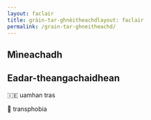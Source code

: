```yaml
---
layout: faclair
title: gràin-tar-ghnèitheachdlayout: faclair
permalink: /grain-tar-ghneitheachd/
---
```


## Mìneachadh

## Eadar-theangachaidhean

&#x1f1ee;&#x1f1ea; uamhan tras

&#x1f3f4;&#xe0067;&#xe0062;&#xe0065;&#xe006e;&#xe0067;&#xe007f; transphobia

